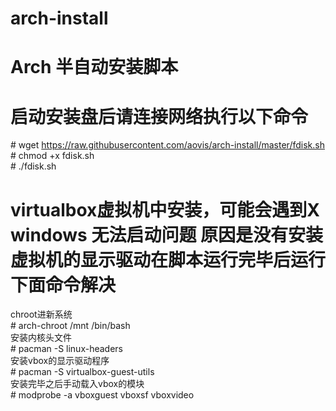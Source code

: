 # arch-install
# Arch 半自动安装脚本 </br>
# 启动安装盘后请连接网络执行以下命令 </br>
\# wget https://raw.githubusercontent.com/aovis/arch-install/master/fdisk.sh  </br>
\# chmod +x fdisk.sh  </br>
\# ./fdisk.sh     
# virtualbox虚拟机中安装，可能会遇到X windows 无法启动问题 原因是没有安装 虚拟机的显示驱动在脚本运行完毕后运行下面命令解决 </br>
chroot进新系统 </br>
\# arch-chroot /mnt /bin/bash </br>
安装内核头文件 </br>
\# pacman -S linux-headers </br>
安装vbox的显示驱动程序 </br>
\# pacman -S virtualbox-guest-utils </br>
安装完毕之后手动载入vbox的模块 </br>
\# modprobe -a vboxguest vboxsf vboxvideo </br>
